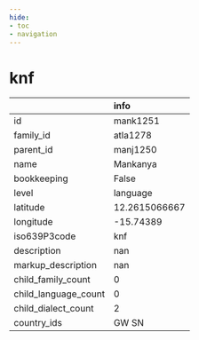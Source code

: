 ```yaml
---
hide:
- toc
- navigation
---
```

# knf
|                      | info          |
|:---------------------|:--------------|
| id                   | mank1251      |
| family_id            | atla1278      |
| parent_id            | manj1250      |
| name                 | Mankanya      |
| bookkeeping          | False         |
| level                | language      |
| latitude             | 12.2615066667 |
| longitude            | -15.74389     |
| iso639P3code         | knf           |
| description          | nan           |
| markup_description   | nan           |
| child_family_count   | 0             |
| child_language_count | 0             |
| child_dialect_count  | 2             |
| country_ids          | GW SN         |